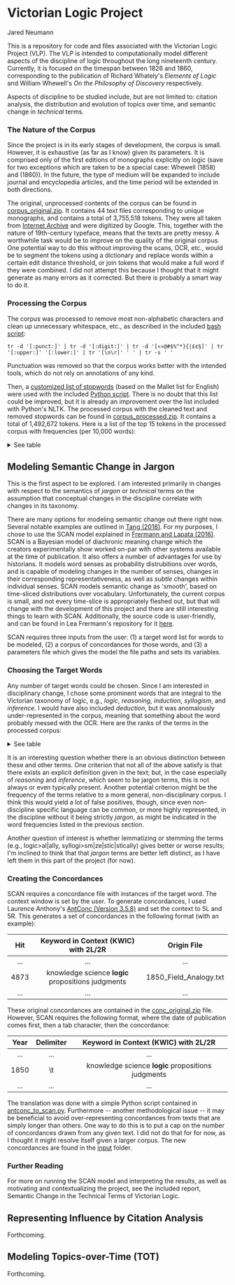 # Victorian Logic Project
Jared Neumann

This is a repository for code and files associated with the Victorian Logic Project (VLP). The VLP is intended to computationally model different aspects of the discipline of logic throughout the long nineteenth century. Currently, it is focused on the timespan between 1826 and 1860, corresponding to the publication of Richard Whately's <i>Elements of Logic</i> and William Whewell's <i>On the Philosophy of Discovery</i> respectively.

Aspects of discipline to be studied include, but are not limited to: citation analysis, the distribution and evolution of topics over time, and semantic change in <i>technical</i> terms.

### The Nature of the Corpus

Since the project is in its early stages of development, the corpus is small. However, it is exhaustive (as far as I know) given its parameters. It is comprised only of the first editions of monographs explicitly on logic (save for two exceptions which are taken to be a special case: Whewell (1858) and (1860)). In the future, the type of medium will be expanded to include journal and encyclopedia articles, and the time period will be extended in both directions.

The original, unprocessed contents of the corpus can be found in [corpus_original.zip](https://github.com/janeumanIU/LING-L545/blob/master/Project_Victorian_Logic/corpus_original.zip). It contains 44 text files corresponding to unique monographs, and contains a total of 3,755,518 tokens. They were all taken from [Internet Archive](https://archive.org/) and were digitized by Google. This, together with the nature of 19th-century typeface, means that the texts are pretty messy. A worthwhile task would be to improve on the quality of the original corpus. One potential way to do this without improving the scans, OCR, etc., would be to segment the tokens using a dictionary and replace words within a certain edit distance threshold, or join tokens that would make a full word if they were combined. I did not attempt this because I thought that it might generate as many errors as it corrected. But there is probably a smart way to do it.

### Processing the Corpus

The corpus was processed to remove most non-alphabetic characters and clean up unnecessary whitespace, etc., as described in the included [bash script](https://github.com/janeumanIU/LING-L545/blob/master/Project_Victorian_Logic/misc/clean_text.sh#L4):
```
tr -d '[:punct:]' | tr -d '[:digit:]' | tr -d '[«»@#$%^*}{|£¢§]' | tr '[:upper:]' '[:lower:]' | tr '[\n\r]' ' ' | tr -s ' '
```
Punctuation was removed so that the corpus works better with the intended tools, which do not rely on annotations of any kind.

Then, a [customized list of stopwords](https://github.com/janeumanIU/LING-L545/blob/master/Project_Victorian_Logic/misc/stopwords_mallet_en.txt) (based on the Mallet list for English) were used with the included [Python script](https://github.com/janeumanIU/LING-L545/blob/master/Project_Victorian_Logic/misc/remove_stopwords.py). There is no doubt that this list could be improved, but it is already an improvement over the list included with Python's NLTK. The processed corpus with the cleaned text and removed stopwords can be found in [corpus_processed.zip](https://github.com/janeumanIU/LING-L545/blob/master/Project_Victorian_Logic/corpus_processed.zip).  It contains a total of 1,492,672 tokens. Here is a list of the top 15 tokens in the processed corpus with frequencies (per 10,000 words):

<details><summary>See table</summary>
 
Rank | Word        | Freq.
:---:|:-----------:|:-----:
1    | logic       | 45.00
2    | general     | 38.70
3    | science     | 37.89
4    | nature      | 34.21
5    | form        | 30.98
6    | term        | 30.82
7    | man         | 30.76
8    | subject     | 30.65
9    | knowledge   | 29.97
10   | true        | 29.85
11   | mind        | 29.41
12   | proposition | 27.68
13   | terms       | 27.62
14   | reasoning   | 27.60
15   | laws        | 26.91

</details>

## Modeling Semantic Change in Jargon
This is the first aspect to be explored. I am interested primarily in changes with respect to the semantics of <i>jargon</i> or <i>technical</i> terms on the assumption that conceptual changes in the discipline correlate with changes in its taxonomy. 

There are many options for modeling semantic change out there right now. Several notable examples are outlined in [Tang (2018)](https://arxiv.org/abs/1801.09872). For my purposes, I chose to use the SCAN model explained in [Frermann and Lapata (2016)](https://www.aclweb.org/anthology/Q16-1003.pdf). SCAN is a Bayesian model of diachronic meaning change which the creators experimentally show worked on-par with other systems available at the time of publication. It also offers a number of advantages for use by historians. It models word senses as probability distrubitions over words, and is capable of modeling changes in the number of senses, changes in their corresponding representativeness, as well as <i>subtle</i> changes within individual senses. SCAN models semantic change as 'smooth', based on time-sliced distributions over vocabulary. Unfortunately, the current corpus is small, and not every time-slice is appropriately fleshed out, but that will change with the development of this project and there are still interesting things to learn with SCAN. Additionally, the source code is user-friendly, and can be found in Lea Frermann's repository for it [here](https://github.com/ColiLea/scan).

SCAN requires three inputs from the user: (1) a target word list for words to be modeled, (2) a corpus of concordances for those words, and (3) a parameters file which gives the model the file paths and sets its variables.

### Choosing the Target Words
Any number of target words could be chosen. Since I am interested in disciplinary change, I chose some prominent words that are integral to the Victorian taxonomy of logic, e.g., <i>logic</i>, <i>reasoning</i>, <i>induction</i>, <i>syllogism</i>, and <i>inference</i>. I would have also included <i>deduction</i>, but it was anomalously under-represented in the corpus, meaning that something about the word probably messed with the OCR. Here are the ranks of the terms in the processed corpus:

<details>
 
 <summary>See table</summary>

Rank  | Word      | Freq.
:----:|:---------:|:-----:
1     | logic     | 45.00
14    | reasoning | 27.60
28    | syllogism | 20.90
53    | induction | 16.06
128   | inference | 9.29
...   | ...       | ...
653   | deduction | 2.65

</details>

It is an interesting question whether there is an obvious distinction between these and other terms. One criterion that not all of the above satisfy is that there exists an explicit definition given in the text; but, in the case especially of <i>reasoning</i> and <i>inference</i>, which seem to be jargon terms, this is not always or even typically present. Another potential criterion might be the frequency of the terms relative to a more general, non-disciplinary corpus. I think this would yield a lot of false positives, though, since even non-discipline specific language can be common, or more highly represented, in the discipline without it being strictly <i>jargon</i>, as might be indicated in the word frequencies listed in the previous section.

Another question of interest is whether lemmatizing or stemming the terms (e.g., logic>al|ally, syllogi>sm|ze|stic|stically) gives better or worse results; I'm inclined to think that that <i>jargon</i> terms are better left distinct, as I have left them in this part of the project (for now).

### Creating the Concordances

SCAN requires a concordance file with instances of the target word. The context window is set by the user. To generate concordances, I used Laurence Anthony's [AntConc (Version 3.5.8)](https://www.laurenceanthony.net/software/antconc/) and set the context to 5L and 5R. This generates a set of concordances in the following format (with an example):

 Hit   |        Keyword in Context (KWIC) with 2L/2R                | Origin File
:-----:|:----------------------------------------------------------:|:-------------------------:
...    | ...                                                        | ...
4873   | knowledge science **logic** propositions judgments         | 1850_Field_Analogy.txt
...    | ...                                                        | ...

These original concordances are contained in the [conc_original.zip](https://github.com/janeumanIU/VictorianLogic/blob/master/conc_original.zip) file. However, SCAN requires the following format, where the date of publication comes first, then a tab character, then the concordance:


 Year  | Delimiter |        Keyword in Context (KWIC) with 2L/2R                
:-----:|:---------:|:----------------------------------------------------:
...    | ...       | ...                                                
1850   | \t        | knowledge science **logic** propositions judgments         
...    | ...       | ...                                                

The translation was done with a simple Python script contained in [antconc_to_scan.py](https://github.com/janeumanIU/VictorianLogic/blob/master/misc/antconc_to_scan.py). Furthermore -- another methodological issue -- it may be beneficial to avoid over-representing concordances from texts that are simply longer than others. One way to do this is to put a cap on the number of concordances drawn from any given text. I did not do that for for now, as I thought it might resolve itself given a larger corpus. The new concordances are found in the [input](https://github.com/janeumanIU/VictorianLogic/tree/master/input) folder. 

### Further Reading
For more on running the SCAN model and interpreting the results, as well as motivating and contextualizing the project, see the included report, Semantic Change in the Technical Terms of Victorian Logic.

## Representing Influence by Citation Analysis

Forthcoming.

## Modeling Topics-over-Time (TOT)

Forthcoming.
